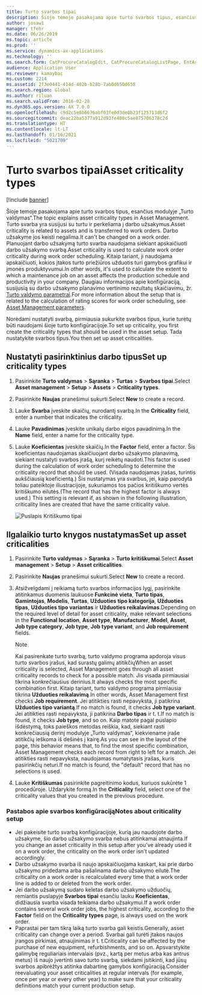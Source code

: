 ```yaml
---
title: Turto svarbos tipai
description: Šioje temoje pasakojama apie turto svarbos tipus, esančius modulyje „Turto valdymas“.
author: josaw1
manager: tfehr
ms.date: 06/26/2019
ms.topic: article
ms.prod: ''
ms.service: dynamics-ax-applications
ms.technology: ''
ms.search.form: CatProcureCatalogEdit, CatProcureCatalogListPage, EntAssetCriticality, EntAssetObjectCriticality
audience: Application User
ms.reviewer: kamaybac
ms.custom: 2214
ms.assetid: 2f3e0441-414d-402b-b28b-7ab0d650d658
ms.search.region: Global
ms.author: riluan
ms.search.validFrom: 2016-02-28
ms.dyn365.ops.version: AX 7.0.0
ms.openlocfilehash: c9d2c5e8b6676abf03fe0d3de8b23f125713d6f2
ms.sourcegitcommit: deac22ba5377a912d93fe408c5ae875706378c2d
ms.translationtype: HT
ms.contentlocale: lt-LT
ms.lasthandoff: 01/16/2021
ms.locfileid: "5021709"
---
```

# <a name="asset-criticality-types"></a><span data-ttu-id="2e00e-103">Turto svarbos tipai</span><span class="sxs-lookup"><span data-stu-id="2e00e-103">Asset criticality types</span></span>

[!include [banner](../../includes/banner.md)]

 

<span data-ttu-id="2e00e-104">Šioje temoje pasakojama apie turto svarbos tipus, esančius modulyje „Turto valdymas“.</span><span class="sxs-lookup"><span data-stu-id="2e00e-104">The topic explains asset criticality types in Asset Management.</span></span> <span data-ttu-id="2e00e-105">Turto svarba yra susijusi su turtu ir perkeliama į darbo užsakymus.</span><span class="sxs-lookup"><span data-stu-id="2e00e-105">Asset criticality is related to assets and is transferred to work orders.</span></span> <span data-ttu-id="2e00e-106">Darbo užsakyme jos keisti negalima.</span><span class="sxs-lookup"><span data-stu-id="2e00e-106">It can't be changed on a work order.</span></span> <span data-ttu-id="2e00e-107">Planuojant darbo užsakymą turto svarba naudojama siekiant apskaičiuoti darbo užsakymo svarbą.</span><span class="sxs-lookup"><span data-stu-id="2e00e-107">Asset criticality is used to calculate work order criticality during work order scheduling.</span></span> <span data-ttu-id="2e00e-108">Kitaip tariant, ji naudojama apskaičiuoti, kokios įtakos turto priežiūros užduotis turi gamybos grafikui ir įmonės produktyvumui.</span><span class="sxs-lookup"><span data-stu-id="2e00e-108">In other words, it's used to calculate the extent to which a maintenance job on an asset affects the production schedule and productivity in your company.</span></span> <span data-ttu-id="2e00e-109">Daugiau informacijos apie konfigūraciją, susijusią su darbo užsakymo planavimo vertinimo rezultatų skaičiavimu, žr. [Turto valdymo parametrai](../setup-for-objects/enterprise-asset-management-parameters.md).</span><span class="sxs-lookup"><span data-stu-id="2e00e-109">For more information about the setup that is related to the calculation of rating scores for work order scheduling, see [Asset Management parameters](../setup-for-objects/enterprise-asset-management-parameters.md).</span></span>

<span data-ttu-id="2e00e-110">Norėdami nustatyti svarbą, pirmiausia sukurkite svarbos tipus, kurie turėtų būti naudojami šioje turto konfigūracijoje.</span><span class="sxs-lookup"><span data-stu-id="2e00e-110">To set up criticality, you first create the criticality types that should be used in the asset setup.</span></span> <span data-ttu-id="2e00e-111">Tada nustatykite svarbos tipus.</span><span class="sxs-lookup"><span data-stu-id="2e00e-111">You then set up asset criticalities.</span></span>

## <a name="set-up-criticality-types"></a><span data-ttu-id="2e00e-112">Nustatyti pasirinktinius darbo tipus</span><span class="sxs-lookup"><span data-stu-id="2e00e-112">Set up criticality types</span></span>

1. <span data-ttu-id="2e00e-113">Pasirinkite **Turto valdymas** \> **Sąranka** \> **Turtas** \> **Svarbos tipai**.</span><span class="sxs-lookup"><span data-stu-id="2e00e-113">Select **Asset management** \> **Setup** \> **Assets** \> **Criticality types**.</span></span>
2. <span data-ttu-id="2e00e-114">Pasirinkite **Naujas** pranešimui sukurti.</span><span class="sxs-lookup"><span data-stu-id="2e00e-114">Select **New** to create a record.</span></span>
3. <span data-ttu-id="2e00e-115">Lauke **Svarba** įveskite skaičių, nurodantį svarbą.</span><span class="sxs-lookup"><span data-stu-id="2e00e-115">In the **Criticality** field, enter a number that indicates the criticality.</span></span>
4. <span data-ttu-id="2e00e-116">Lauke **Pavadinimas** įveskite unikalų darbo eigos pavadinimą.</span><span class="sxs-lookup"><span data-stu-id="2e00e-116">In the **Name** field, enter a name for the criticality type.</span></span>
5. <span data-ttu-id="2e00e-117">Lauke **Koeficientas** įveskite skaičių.</span><span class="sxs-lookup"><span data-stu-id="2e00e-117">In the **Factor** field, enter a factor.</span></span> <span data-ttu-id="2e00e-118">Šis koeficientas naudojamas skaičiuojant darbo užsakymo planavimą, siekiant nustatyti svarbos įrašą, kurį reikėtų naudoti.</span><span class="sxs-lookup"><span data-stu-id="2e00e-118">This factor is used during the calculation of work order scheduling to determine the criticality record that should be used.</span></span> <span data-ttu-id="2e00e-119">(Visada naudojamas įrašas, turintis aukščiausią koeficientą.) Šis nustatymas yra svarbus, jei, kaip parodyta toliau pateiktoje iliustracijoje, sukuriamos tos pačios kritiškumo vertės kritiškumo eilutės.</span><span class="sxs-lookup"><span data-stu-id="2e00e-119">(The record that has the highest factor is always used.) This setting is relevant if, as shown in the following illustration, criticality lines are created that have the same criticality value.</span></span>

    ![Puslapis Kritiškumo tipai](media/23-setup-for-objects.png)

## <a name="set-up-asset-criticalities"></a><span data-ttu-id="2e00e-121">Ilgalaikio turto knygos nustatymas</span><span class="sxs-lookup"><span data-stu-id="2e00e-121">Set up asset criticalities</span></span>

1. <span data-ttu-id="2e00e-122">Pasirinkite **Turto valdymas** \> **Sąranka** \> **Turto kritiškumai**.</span><span class="sxs-lookup"><span data-stu-id="2e00e-122">Select **Asset management** \> **Setup** \> **Asset criticalities**.</span></span>
2. <span data-ttu-id="2e00e-123">Pasirinkite **Naujas** pranešimui sukurti.</span><span class="sxs-lookup"><span data-stu-id="2e00e-123">Select **New** to create a record.</span></span>
3. <span data-ttu-id="2e00e-124">Atsižvelgdami į reikiamą turto svarbos informacijos lygį, pasirinkite atitinkamus duomenis laukuose **Funkcinė vieta**, **Turto tipas**, **Gamintojas**, **Modelis**, **Turtas**, **Užduoties tipo kategorija**, **Užduoties tipas**, **Užduoties tipo variantas** ir **Užduoties reikalavimas**.</span><span class="sxs-lookup"><span data-stu-id="2e00e-124">Depending on the required level of detail for asset criticality, make relevant selections in the **Functional location**, **Asset type**, **Manufacturer**, **Model**, **Asset**, **Job type category**, **Job type**, **Job type variant**, and **Job requirement** fields.</span></span>

    > [!NOTE]
    > <span data-ttu-id="2e00e-125">Kai pasirenkate turto svarbą, turto valdymo programa apdoroja visus turto svarbos įrašus, kad surastų galimų atitikčių</span><span class="sxs-lookup"><span data-stu-id="2e00e-125">When an asset criticality is selected, Asset Management goes through all asset criticality records to check for a possible match.</span></span> <span data-ttu-id="2e00e-126">Jis visada pirmiausiai tikrina konkrečiausius derinius.</span><span class="sxs-lookup"><span data-stu-id="2e00e-126">It always checks the most specific combination first.</span></span> <span data-ttu-id="2e00e-127">Kitaip tariant, turto valdymo programa pirmiausia tikrina **Užduoties reikalavimą**.</span><span class="sxs-lookup"><span data-stu-id="2e00e-127">In other words, Asset Management first checks **Job requirement**.</span></span> <span data-ttu-id="2e00e-128">Jei atitikties rasti nepavyksta, ji patikrina **Užduoties tipo variantą**.</span><span class="sxs-lookup"><span data-stu-id="2e00e-128">If no match is found, it checks **Job type variant**.</span></span> <span data-ttu-id="2e00e-129">Jei atitikties rasti nepavyksta, ji patikrina **Darbo tipas** ir t. t.</span><span class="sxs-lookup"><span data-stu-id="2e00e-129">If no match is found, it checks **Job type**, and so on.</span></span> <span data-ttu-id="2e00e-130">Kaip matote pagal puslapio išdėstymą, toks paieškos metodas reiškia, kad, siekiant rasti konkrečiausią derinį modulyje „Turto valdymas“, kiekviename įraše atitikčių ieškoma iš dešinės į kairę.</span><span class="sxs-lookup"><span data-stu-id="2e00e-130">As you can see in the layout of the page, this behavior means that, to find the most specific combination, Asset Management checks each record from right to left for a match.</span></span> <span data-ttu-id="2e00e-131">Jei atitikties rasti nepavyksta, naudojamas numatytasis įrašas, kuris pasirinkčių neturi.</span><span class="sxs-lookup"><span data-stu-id="2e00e-131">If no match is found, the "default" record that has no selections is used.</span></span>

4. <span data-ttu-id="2e00e-132">Lauke **Kritiškumas** pasirinkite pagreitinimo kodus, kuriuos sukūrėte 1 procedūroje. Uždarykite formą.</span><span class="sxs-lookup"><span data-stu-id="2e00e-132">In the **Criticality** field, select one of the criticality values that you created in the previous procedure.</span></span>

### <a name="notes-about-criticality-setup"></a><span data-ttu-id="2e00e-133">Pastabos apie svarbos konfigūraciją</span><span class="sxs-lookup"><span data-stu-id="2e00e-133">Notes about criticality setup</span></span>

- <span data-ttu-id="2e00e-134">Jei pakeisite turto svarbą konfigūracijoje, kurią jau naudojote darbo užsakyme, šio darbo užsakymo svarba nebus atitinkamai atnaujinta.</span><span class="sxs-lookup"><span data-stu-id="2e00e-134">If you change an asset criticality in this setup after you've already used it on a work order, the criticality on the work order isn't updated accordingly.</span></span>
- <span data-ttu-id="2e00e-135">Darbo užsakymo svarba iš naujo apskaičiuojama kaskart, kai prie darbo užsakymo pridedama arba pašalinama darbo užsakymo eilutė.</span><span class="sxs-lookup"><span data-stu-id="2e00e-135">The criticality on a work order is recalculated every time that a work order line is added to or deleted from the work order.</span></span>
- <span data-ttu-id="2e00e-136">Jei darbo užsakymą sudaro keletas darbo užsakymo užduočių, remiantis puslapyje **Svarbos tipai** esančiu lauku **Koeficientas**, didžiausia svarba visada teikiama darbo užsakymui.</span><span class="sxs-lookup"><span data-stu-id="2e00e-136">If a work order contains several work order jobs, the highest criticality, according to the **Factor** field on the **Criticality types** page, is always used on the work order.</span></span>
- <span data-ttu-id="2e00e-137">Paprastai per tam tikrą laiką turto svarba gali keistis.</span><span class="sxs-lookup"><span data-stu-id="2e00e-137">Generally, asset criticality can change over a period.</span></span> <span data-ttu-id="2e00e-138">Svarbai gali turėti įtakos naujos įrangos pirkimas, atnaujinimas ir t. t.</span><span class="sxs-lookup"><span data-stu-id="2e00e-138">Criticality can be affected by the purchase of new equipment, refurbishments, and so on.</span></span> <span data-ttu-id="2e00e-139">Apsvarstykite galimybę reguliariais intervalais (pvz., kartą per metus arba kas antrus metus) iš naujo įvertinti savo turto svarbą, siekdami įsitikinti, kad jūsų svarbos apibrėžtys atitinka dabartinę gamybos konfigūraciją.</span><span class="sxs-lookup"><span data-stu-id="2e00e-139">Consider reevaluating your asset criticalities at regular intervals (for example, once per year or every other year) to make sure that your criticality definitions match your current production setup.</span></span>
